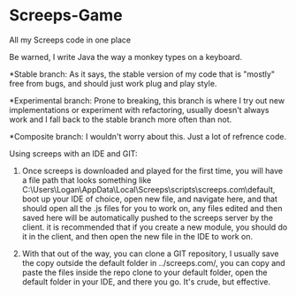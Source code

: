 # Screeps-Game
All my Screeps code in one place

Be warned, I write Java the way a monkey types on a keyboard.

*Stable branch: As it says, the stable version of my code that is "mostly" free from bugs, and should just work plug and play style.

*Experimental branch: Prone to breaking, this branch is where I try out new implementations or experiment with refactoring, usually doesn't always work and I fall back
  to the stable branch more often than not.
  
 *Composite branch: I wouldn't worry about this. Just a lot of refrence code.
 
 
 Using screeps with an IDE and GIT:
 1. Once screeps is downloaded and played for the first time, you will have a file path that looks something like 
    C:\Users\Logan\AppData\Local\Screeps\scripts\screeps.com\default, boot up your IDE of choice, open new file, and navigate here, and that should open all the 
    .js files for you to work on, any files edited and then saved here will be automatically pushed to the screeps server by the client.
    it is recommended that if you create a new module, you should do it in the client, and then open the new file in the IDE to work on.
    
2. With that out of the way, you can clone a GIT repository, I usually save the copy outside the default folder in ../screeps.com/, you can copy and paste the files inside the repo clone to your default folder, open the default folder in your IDE, and there you go. It's crude, but effective.
